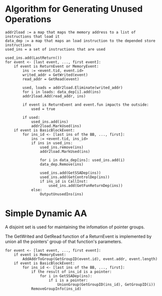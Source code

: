 # Algorithm for Generating Unused Operations

    addr2load := a map that maps the memory address to a list of instructions that load it
    data_dep := a map that maps an load instruction to the depended store instructions
    used_ins = a set of instructions that are used

    used_ins.add(LastReturn())
    for event <- [last event, ..., first event]:
        if event is ReturnEvent or MemoryEvent:
            ins := <event.tid, event.id>
            writed_addr = GetWrited(event)
            read_addr = GetRead(event)

            used, loads = addr2load.Eliminate(writed_addr)
            for i in loads: data_dep[i].add(ins)
            addr2load.Add(read_addr, ins)

            if event is ReturnEvent and event.fun impacts the outside:
                used = true

            if used:
                used_ins.add(ins)
                addr2load.MarkUsed(ins)
        if event is BasicBlockEvent:
            for ins_id <- [last ins of the BB, ..., first]:
                ins := <event.tid, ins_id>
                if ins in used_ins:
                    used_ins.remove(ins)
                    addr2load.MarkUsed(ins)

                    for i in data_dep[ins]: used_ins.add(i)
                    data_dep.Remove(ins)

                    used_ins.add(GetSSADep(ins))
                    used_ins.add(GetControlDep(ins))
                    if ins_id is CallInst:
                        used_ins.add(GetFunReturnDep(ins))                    
                else:
                    OutputUnusedIns(ins)

# Simple Dynamic AA

A disjoint set is used for maintaining the infomation of pointer groups.

The GetWrited and GetRead function of a ReturnEvent is implemented by union all the pointers' group of that function's parameters.

    for event <- [last event, ..., first event]:
        if event is MemoryEvent:
            AddAddrToGroup(GetGroupID(event.id), event.addr, event.length)
        if event is BasicBlockEvent:
            for ins_id <- [last ins of the BB, ..., first]:
                if the result of ins_id is a pointer:
                    for i in GetSSADep(ins):
                        if i is a pointer:
                            UnionGroup(GetGroupID(ins_id), GetGroupID(i))
                RemoveGroupInfo(ins_id)
